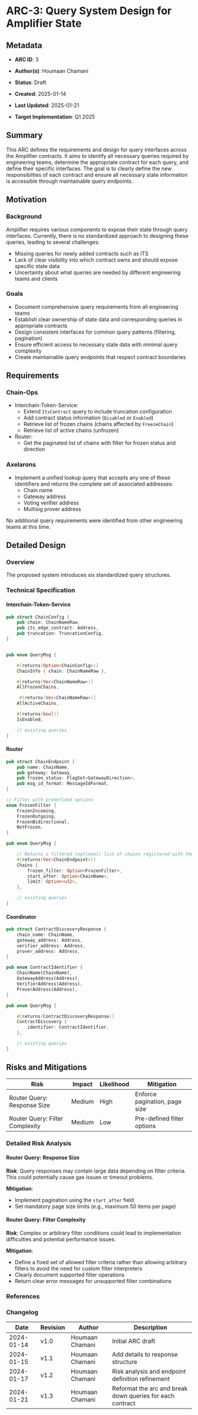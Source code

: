 
# ARC-3: Query System Design for Amplifier State

  

## Metadata

  

-  **ARC ID**: 3

-  **Author(s)**: Houmaan Chamani

-  **Status**: Draft

-  **Created**: 2025-01-14

-  **Last Updated**: 2025-01-21

-  **Target Implementation**: Q1 2025

  

## Summary

This ARC defines the requirements and design for query interfaces across the Amplifier contracts. It aims to identify all necessary queries required by engineering teams, determine the appropriate contract for each query, and define their specific interfaces. The goal is to clearly define the new responsiblities of each contract and ensure all necessary state information is accessible through maintainable query endpoints.


## Motivation

  

### Background

Amplifier requires various components to expose their state through query interfaces. Currently, there is no standardized approach to designing these queries, leading to several challenges:
- Missing queries for newly added contracts such as ITS
- Lack of clear visibility into which contract owns and should expose specific state data
- Uncertainty about what queries are needed by different engineering teams and clients

  

### Goals
- Document comprehensive query requirements from all engineering teams
- Establish clear ownership of state data and corresponding queries in appropriate contracts
- Design consistent interfaces for common query patterns (filtering, pagination)
- Ensure efficient access to necessary state data with minimal query complexity
- Create maintainable query endpoints that respect contract boundaries
  



## Requirements

### Chain-Ops
- Interchain-Token-Service:
    - Extend `ItsContract` query to include truncation configuration
    - Add contract status information (`Disabled` or `Enabled`)
    - Retrieve list of frozen chains (chains affected by `FreezeChain`)
    - Retrieve list of active chains (unfrozen)
- Router:
    - Get the paginated list of chains with filter for frozen status and direction


### Axelarons
- Implement a unified lookup query that accepts any one of these identifiers and returns the complete set of associated addresses:
    - Chain name
    - Gateway address
    - Voting verifier address
    - Multisig prover address


No additional query requirements were identified from other engineering teams at this time.




## Detailed Design

  

### Overview
The proposed system introduces six standardized query structures.
  

### Technical Specification

#### Interchain-Token-Service

```rust
pub struct ChainConfig {
    pub chain: ChainNameRaw,
    pub its_edge_contract: Address,
    pub truncation: TruncationConfig,
}


pub enum QueryMsg {

    #[returns(Option<ChainConfig>)]
    ChainInfo { chain: ChainNameRaw },

    #[returns(Vec<ChainNameRaw>)]
    AllFrozenChains,

     #[returns(Vec<ChainNameRaw>)]
    AllActiveChains,

    #[returns(bool)]
    IsEnabled,

    // existing queries
}
```


#### Router
```rust
pub struct ChainEndpoint {
	pub name: ChainName,
	pub gateway: Gateway,
	pub frozen_status: FlagSet<GatewayDirection>,
	pub msg_id_format: MessageIdFormat,
}

// Filter with predefined options
enum FrozenFilter {
    FrozenIncoming,
    FrozenOutgoing,
    FrozenBidirectional,
    NotFrozen,
}

pub enum QueryMsg {

    // Returns a filtered (optional) list of chains registered with the router
    #[returns(Vec<ChainEndpoint>)]
    Chains {
        frozen_filter: Option<FrozenFilter>,
        start_after: Option<ChainName>,
        limit: Option<u32>,
    },

    // existing queries
}
```


#### Coordinator

```rust
pub struct ContractDiscoveryResponse {
    chain_name: ChainName,
    gateway_address: Address,
    verifier_address: Address,
    prover_address: Address,
}

pub enum ContractIdentifier {
    ChainName(ChainName),
    GatewayAddress(Address),
    VerifierAddress(Address),
    ProverAddress(Address),
}

pub enum QueryMsg {

    #[returns(ContractDiscoveryResponse)]
    ContractDiscovery {
        identifier: ContractIdentifier,
    },

    // existing queries
}
```



## Risks and Mitigations

| Risk | Impact | Likelihood | Mitigation |
|------|---------|------------|------------|
| Router Query: Response Size | Medium | High | Enforce pagination, page size |
| Router Query: Filter Complexity | Medium | Low | Pre-defined filter options |

### Detailed Risk Analysis

#### Router Query: Response Size
**Risk**: Query responses may contain large data depending on filter criteria. This could potentially cause gas issues or timeout problems.

**Mitigation**:
- Implement pagination using the `start_after` field
- Set mandatory page size limits (e.g., maximum 50 items per page)


#### Router Query: Filter Complexity
**Risk**: Complex or arbitrary filter conditions could lead to implementation difficulties and potential performance issues.

**Mitigation**:
- Define a fixed set of allowed filter criteria rather than allowing arbitrary filters to avoid the need for custom filter interpreters
- Clearly document supported filter operations
- Return clear error messages for unsupported filter combinations



### References

  

### Changelog

  

| Date | Revision | Author | Description |
|------|-----------|---------|-------------|
| 2024-01-14 | v1.0 | Houmaan Chamani | Initial ARC draft |
| 2024-01-15 | v1.1 | Houmaan Chamani | Add details to response structure |
| 2024-01-17 | v1.2 | Houmaan Chamani | Risk analysis and endpoint definition refinement |
| 2024-01-21 | v1.3 | Houmaan Chamani | Reformat the arc and break down queries for each contract |
